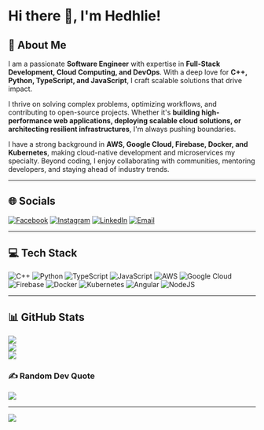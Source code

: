 # Hi there 👋, I'm Hedhlie!

## 🚀 About Me
I am a passionate **Software Engineer** with expertise in **Full-Stack Development, Cloud Computing, and DevOps**. With a deep love for **C++, Python, TypeScript, and JavaScript**, I craft scalable solutions that drive impact. 

I thrive on solving complex problems, optimizing workflows, and contributing to open-source projects. Whether it's **building high-performance web applications, deploying scalable cloud solutions, or architecting resilient infrastructures**, I'm always pushing boundaries.

I have a strong background in **AWS, Google Cloud, Firebase, Docker, and Kubernetes**, making cloud-native development and microservices my specialty. Beyond coding, I enjoy collaborating with communities, mentoring developers, and staying ahead of industry trends.

---

## 🌐 Socials
[![Facebook](https://img.shields.io/badge/Facebook-%231877F2.svg?logo=Facebook&logoColor=white)](https://facebook.com/hedli.ossama) 
[![Instagram](https://img.shields.io/badge/Instagram-%23E4405F.svg?logo=Instagram&logoColor=white)](https://instagram.com/hedliossama) 
[![LinkedIn](https://img.shields.io/badge/LinkedIn-%230077B5.svg?logo=linkedin&logoColor=white)](https://linkedin.com/in/oussema-hedhlie-948971195) 
[![Email](https://img.shields.io/badge/Email-D14836?logo=gmail&logoColor=white)](mailto:ossamahedli) 

---

## 💻 Tech Stack
![C++](https://img.shields.io/badge/c++-%2300599C.svg?style=for-the-badge&logo=c%2B%2B&logoColor=white) 
![Python](https://img.shields.io/badge/python-3670A0?style=for-the-badge&logo=python&logoColor=ffdd54) 
![TypeScript](https://img.shields.io/badge/typescript-%23007ACC.svg?style=for-the-badge&logo=typescript&logoColor=white) 
![JavaScript](https://img.shields.io/badge/javascript-%23323330.svg?style=for-the-badge&logo=javascript&logoColor=%23F7DF1E) 
![AWS](https://img.shields.io/badge/AWS-%23FF9900.svg?style=for-the-badge&logo=amazon-aws&logoColor=white) 
![Google Cloud](https://img.shields.io/badge/GoogleCloud-%234285F4.svg?style=for-the-badge&logo=google-cloud&logoColor=white) 
![Firebase](https://img.shields.io/badge/firebase-%23039BE5.svg?style=for-the-badge&logo=firebase) 
![Docker](https://img.shields.io/badge/docker-%230db7ed.svg?style=for-the-badge&logo=docker&logoColor=white) 
![Kubernetes](https://img.shields.io/badge/Kubernetes-%23326CE5.svg?style=for-the-badge&logo=kubernetes&logoColor=white) 
![Angular](https://img.shields.io/badge/angular-%23DD0031.svg?style=for-the-badge&logo=angular&logoColor=white) 
![NodeJS](https://img.shields.io/badge/node.js-6DA55F?style=for-the-badge&logo=node.js&logoColor=white) 

---

## 📊 GitHub Stats
![](https://github-readme-stats.vercel.app/api?username=kingBradely&theme=dark&hide_border=false&include_all_commits=true&count_private=true)<br/>
![](https://nirzak-streak-stats.vercel.app/?user=kingBradely&theme=dark&hide_border=false)<br/>
![](https://github-readme-stats.vercel.app/api/top-langs/?username=kingBradely&theme=dark&hide_border=false&include_all_commits=true&count_private=true&layout=compact)

### ✍️ Random Dev Quote
![](https://quotes-github-readme.vercel.app/api?type=vetical&theme=radical)

---

[![](https://visitcount.itsvg.in/api?id=kingBradely&icon=0&color=0)](https://visitcount.itsvg.in)

<!-- Proudly created with GPRM ( https://gprm.itsvg.in ) -->
